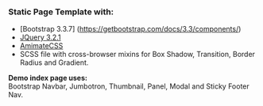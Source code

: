 ### Static Page Template with:

* [Bootstrap 3.3.7] (https://getbootstrap.com/docs/3.3/components/) 
* [JQuery 3.2.1](https://developers.google.com/speed/libraries/#jquery)
* [AmimateCSS](https://github.com/daneden/animate.css) 
* SCSS file with cross-browser mixins for Box Shadow, Transition, Border Radius and Gradient.

<strong>Demo index page uses:</strong><br>
Bootstrap Navbar, Jumbotron, Thumbnail, Panel, Modal and Sticky Footer Nav.
